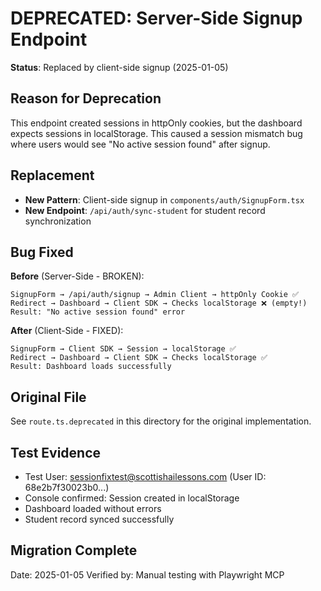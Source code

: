 # DEPRECATED: Server-Side Signup Endpoint

**Status**: Replaced by client-side signup (2025-01-05)

## Reason for Deprecation

This endpoint created sessions in httpOnly cookies, but the dashboard expects sessions in localStorage. This caused a session mismatch bug where users would see "No active session found" after signup.

## Replacement

- **New Pattern**: Client-side signup in `components/auth/SignupForm.tsx`
- **New Endpoint**: `/api/auth/sync-student` for student record synchronization

## Bug Fixed

**Before** (Server-Side - BROKEN):
```
SignupForm → /api/auth/signup → Admin Client → httpOnly Cookie ✅
Redirect → Dashboard → Client SDK → Checks localStorage ❌ (empty!)
Result: "No active session found" error
```

**After** (Client-Side - FIXED):
```
SignupForm → Client SDK → Session → localStorage ✅
Redirect → Dashboard → Client SDK → Checks localStorage ✅
Result: Dashboard loads successfully
```

## Original File

See `route.ts.deprecated` in this directory for the original implementation.

## Test Evidence

- Test User: sessionfixtest@scottishailessons.com (User ID: 68e2b7f30023b0...)
- Console confirmed: Session created in localStorage
- Dashboard loaded without errors
- Student record synced successfully

## Migration Complete

Date: 2025-01-05
Verified by: Manual testing with Playwright MCP
